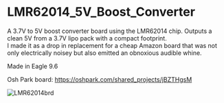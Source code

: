 # LMR62014_5V_Boost_Converter

A 3.7V to 5V boost converter board using the LMR62014 chip.  Outputs a clean 5V from a 3.7V lipo pack with a compact footprint.  
I made it as a drop in replacement for a cheap Amazon board that was not only electrically noisey but also emitted an obnoxious audible whine.

Made in Eagle 9.6

Osh Park board: https://oshpark.com/shared_projects/jBZTHgsM



![LMR62014brd](https://user-images.githubusercontent.com/11184076/183921897-83119c96-2f22-40ba-95ef-564e2ce438db.png)
